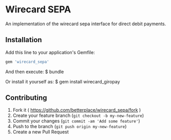 # Wirecard SEPA
An implementation of the wirecard sepa interface for direct debit payments.


## Installation
Add this line to your application's Gemfile:

```ruby
gem 'wirecard_sepa'
```

And then execute:
    $ bundle

Or install it yourself as:
    $ gem install wirecard_giropay


## Contributing
1. Fork it ( https://github.com/betterplace/wirecard_sepa/fork )
2. Create your feature branch (`git checkout -b my-new-feature`)
3. Commit your changes (`git commit -am 'Add some feature'`)
4. Push to the branch (`git push origin my-new-feature`)
5. Create a new Pull Request
